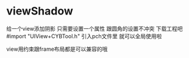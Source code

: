 # viewShadow
给一个view添加阴影 只需要设置一个属性 跟圆角的设置不冲突
下载工程吧
#import "UIView+CYBTool.h"
引入pch文件里 就可以全局使用啦 

view用约束跟frame布局都是可以兼容的哦
